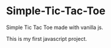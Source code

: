 # Simple-Tic-Tac-Toe
Simple Tic Tac Toe made with vanilla js.

This is my first javascript project. 
